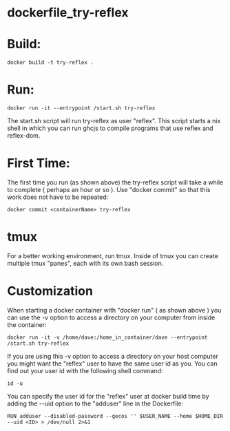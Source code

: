 # dockerfile_try-reflex

# Build:
    docker build -t try-reflex .

# Run:
    docker run -it --entrypoint /start.sh try-reflex

The start.sh script will run try-reflex as user "reflex".  This script starts a nix shell in which you can run ghcjs to compile programs that use reflex and reflex-dom.

# First Time:

The first time you run (as shown above) the try-reflex script will take a while to complete ( perhaps an hour or so ).  Use "docker commit" so that this work does not have to be repeated:

    docker commit <containerName> try-reflex

# tmux

For a better working environment, run tmux.  Inside of tmux you can create multiple tmux "panes", each with its own bash session.

# Customization

When starting a docker container with "docker run" ( as shown above ) you can use the -v option to access a directory on your computer from inside the container:

    docker run -it -v /home/dave:/home_in_container/dave --entrypoint /start.sh try-reflex

If you are using this -v option to access a directory on your host computer you might want the "reflex" user to have the same user id as you.  You can find out your user id with the following shell command:
    
    id -u 

You can specify the user id for the "reflex" user at docker build time by adding the --uid option to the "adduser" line in the Dockerfile:

    RUN adduser --disabled-password --gecos '' $USER_NAME --home $HOME_DIR --uid <ID> > /dev/null 2>&1 
